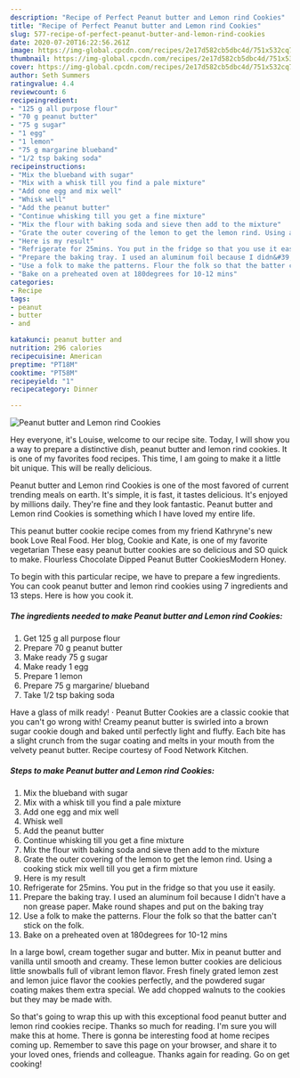 ```yaml
---
description: "Recipe of Perfect Peanut butter and Lemon rind Cookies"
title: "Recipe of Perfect Peanut butter and Lemon rind Cookies"
slug: 577-recipe-of-perfect-peanut-butter-and-lemon-rind-cookies
date: 2020-07-20T16:22:56.261Z
image: https://img-global.cpcdn.com/recipes/2e17d582cb5dbc4d/751x532cq70/peanut-butter-and-lemon-rind-cookies-recipe-main-photo.jpg
thumbnail: https://img-global.cpcdn.com/recipes/2e17d582cb5dbc4d/751x532cq70/peanut-butter-and-lemon-rind-cookies-recipe-main-photo.jpg
cover: https://img-global.cpcdn.com/recipes/2e17d582cb5dbc4d/751x532cq70/peanut-butter-and-lemon-rind-cookies-recipe-main-photo.jpg
author: Seth Summers
ratingvalue: 4.4
reviewcount: 6
recipeingredient:
- "125 g all purpose flour"
- "70 g peanut butter"
- "75 g sugar"
- "1 egg"
- "1 lemon"
- "75 g margarine blueband"
- "1/2 tsp baking soda"
recipeinstructions:
- "Mix the blueband with sugar"
- "Mix with a whisk till you find a pale mixture"
- "Add one egg and mix well"
- "Whisk well"
- "Add the peanut butter"
- "Continue whisking till you get a fine mixture"
- "Mix the flour with baking soda and sieve then add to the mixture"
- "Grate the outer covering of the lemon to get the lemon rind. Using a cooking stick mix well till you get a firm mixture"
- "Here is my result"
- "Refrigerate for 25mins. You put in the fridge so that you use it easily."
- "Prepare the baking tray. I used an aluminum foil because I didn&#39;t have a non grease paper. Make round shapes and put on the baking tray"
- "Use a folk to make the patterns. Flour the folk so that the batter can&#39;t stick on the folk."
- "Bake on a preheated oven at 180degrees for 10-12 mins"
categories:
- Recipe
tags:
- peanut
- butter
- and

katakunci: peanut butter and 
nutrition: 296 calories
recipecuisine: American
preptime: "PT18M"
cooktime: "PT58M"
recipeyield: "1"
recipecategory: Dinner

---
```



![Peanut butter and Lemon rind Cookies](https://img-global.cpcdn.com/recipes/2e17d582cb5dbc4d/751x532cq70/peanut-butter-and-lemon-rind-cookies-recipe-main-photo.jpg)

Hey everyone, it's Louise, welcome to our recipe site. Today, I will show you a way to prepare a distinctive dish, peanut butter and lemon rind cookies. It is one of my favorites food recipes. This time, I am going to make it a little bit unique. This will be really delicious.

Peanut butter and Lemon rind Cookies is one of the most favored of current trending meals on earth. It's simple, it is fast, it tastes delicious. It's enjoyed by millions daily. They're fine and they look fantastic. Peanut butter and Lemon rind Cookies is something which I have loved my entire life.

This peanut butter cookie recipe comes from my friend Kathryne&#39;s new book Love Real Food. Her blog, Cookie and Kate, is one of my favorite vegetarian These easy peanut butter cookies are so delicious and SO quick to make. Flourless Chocolate Dipped Peanut Butter CookiesModern Honey.


To begin with this particular recipe, we have to prepare a few ingredients. You can cook peanut butter and lemon rind cookies using 7 ingredients and 13 steps. Here is how you cook it.

<!--inarticleads1-->

##### The ingredients needed to make Peanut butter and Lemon rind Cookies:

1. Get 125 g all purpose flour
1. Prepare 70 g peanut butter
1. Make ready 75 g sugar
1. Make ready 1 egg
1. Prepare 1 lemon
1. Prepare 75 g margarine/ blueband
1. Take 1/2 tsp baking soda


Have a glass of milk ready! · Peanut Butter Cookies are a classic cookie that you can&#39;t go wrong with! Creamy peanut butter is swirled into a brown sugar cookie dough and baked until perfectly light and fluffy. Each bite has a slight crunch from the sugar coating and melts in your mouth from the velvety peanut butter. Recipe courtesy of Food Network Kitchen. 

<!--inarticleads2-->

##### Steps to make Peanut butter and Lemon rind Cookies:

1. Mix the blueband with sugar
1. Mix with a whisk till you find a pale mixture
1. Add one egg and mix well
1. Whisk well
1. Add the peanut butter
1. Continue whisking till you get a fine mixture
1. Mix the flour with baking soda and sieve then add to the mixture
1. Grate the outer covering of the lemon to get the lemon rind. Using a cooking stick mix well till you get a firm mixture
1. Here is my result
1. Refrigerate for 25mins. You put in the fridge so that you use it easily.
1. Prepare the baking tray. I used an aluminum foil because I didn&#39;t have a non grease paper. Make round shapes and put on the baking tray
1. Use a folk to make the patterns. Flour the folk so that the batter can&#39;t stick on the folk.
1. Bake on a preheated oven at 180degrees for 10-12 mins


In a large bowl, cream together sugar and butter. Mix in peanut butter and vanilla until smooth and creamy. These lemon butter cookies are delicious little snowballs full of vibrant lemon flavor. Fresh finely grated lemon zest and lemon juice flavor the cookies perfectly, and the powdered sugar coating makes them extra special. We add chopped walnuts to the cookies but they may be made with. 

So that's going to wrap this up with this exceptional food peanut butter and lemon rind cookies recipe. Thanks so much for reading. I'm sure you will make this at home. There is gonna be interesting food at home recipes coming up. Remember to save this page on your browser, and share it to your loved ones, friends and colleague. Thanks again for reading. Go on get cooking!
